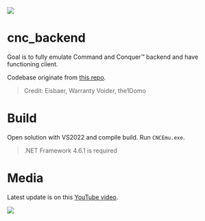 <img src="https://i.ibb.co/PF3B9qn/logo.png">

# cnc_backend
Goal is to fully emulate Command and Conquer™ backend and have functioning client.

Codebase originate from <a href="https://github.com/Tratos/BF4Backend/tree/main">this repo</a>.
> Credit: Eisbaer, Warranty Voider, the1Domo

# Build
Open solution with VS2022 and compile build. Run `CNCEmu.exe`.
> .NET Framework 4.6.1 is required

# Media
Latest update is on this <a href="https://www.youtube.com/watch?v=Jk6fB4ePam8">YouTube video</a>.

<img src="https://i.ibb.co/55c5B1M/Screenshot-2024-01-17-132344.png">



